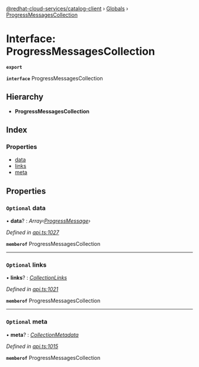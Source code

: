[@redhat-cloud-services/catalog-client](../README.md) › [Globals](../globals.md) › [ProgressMessagesCollection](progressmessagescollection.md)

# Interface: ProgressMessagesCollection

**`export`** 

**`interface`** ProgressMessagesCollection

## Hierarchy

* **ProgressMessagesCollection**

## Index

### Properties

* [data](progressmessagescollection.md#optional-data)
* [links](progressmessagescollection.md#optional-links)
* [meta](progressmessagescollection.md#optional-meta)

## Properties

### `Optional` data

• **data**? : *Array‹[ProgressMessage](progressmessage.md)›*

*Defined in [api.ts:1027](https://github.com/RedHatInsights/javascript-clients/blob/master/packages/catalog/api.ts#L1027)*

**`memberof`** ProgressMessagesCollection

___

### `Optional` links

• **links**? : *[CollectionLinks](collectionlinks.md)*

*Defined in [api.ts:1021](https://github.com/RedHatInsights/javascript-clients/blob/master/packages/catalog/api.ts#L1021)*

**`memberof`** ProgressMessagesCollection

___

### `Optional` meta

• **meta**? : *[CollectionMetadata](collectionmetadata.md)*

*Defined in [api.ts:1015](https://github.com/RedHatInsights/javascript-clients/blob/master/packages/catalog/api.ts#L1015)*

**`memberof`** ProgressMessagesCollection
